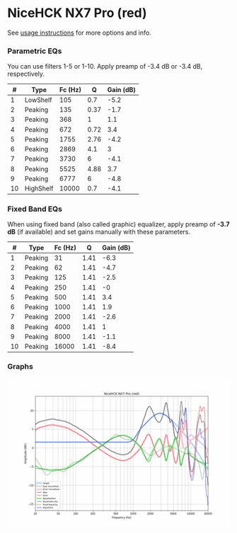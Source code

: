 # NiceHCK NX7 Pro (red)
See [usage instructions](https://github.com/jaakkopasanen/AutoEq#usage) for more options and info.

### Parametric EQs
You can use filters 1-5 or 1-10. Apply preamp of -3.4 dB or -3.4 dB, respectively.

|   # | Type      |   Fc (Hz) |    Q |   Gain (dB) |
|-----|-----------|-----------|------|-------------|
|   1 | LowShelf  |       105 | 0.7  |        -5.2 |
|   2 | Peaking   |       135 | 0.37 |        -1.7 |
|   3 | Peaking   |       368 | 1    |         1.1 |
|   4 | Peaking   |       672 | 0.72 |         3.4 |
|   5 | Peaking   |      1755 | 2.76 |        -4.2 |
|   6 | Peaking   |      2869 | 4.1  |         3   |
|   7 | Peaking   |      3730 | 6    |        -4.1 |
|   8 | Peaking   |      5525 | 4.88 |         3.7 |
|   9 | Peaking   |      6777 | 6    |        -4.8 |
|  10 | HighShelf |     10000 | 0.7  |        -4.1 |

### Fixed Band EQs
When using fixed band (also called graphic) equalizer, apply preamp of **-3.7 dB** (if available) and set gains manually with these parameters.

|   # | Type    |   Fc (Hz) |    Q |   Gain (dB) |
|-----|---------|-----------|------|-------------|
|   1 | Peaking |        31 | 1.41 |        -6.3 |
|   2 | Peaking |        62 | 1.41 |        -4.7 |
|   3 | Peaking |       125 | 1.41 |        -2.5 |
|   4 | Peaking |       250 | 1.41 |        -0   |
|   5 | Peaking |       500 | 1.41 |         3.4 |
|   6 | Peaking |      1000 | 1.41 |         1.9 |
|   7 | Peaking |      2000 | 1.41 |        -2.6 |
|   8 | Peaking |      4000 | 1.41 |         1   |
|   9 | Peaking |      8000 | 1.41 |        -1.1 |
|  10 | Peaking |     16000 | 1.41 |        -8.4 |

### Graphs
![](./NiceHCK%20NX7%20Pro%20(red).png)
